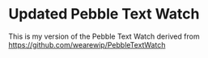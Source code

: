 Updated Pebble Text Watch
=================

This is my version of the Pebble Text Watch derived from  https://github.com/wearewip/PebbleTextWatch

